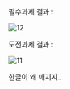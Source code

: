 필수과제 결과 :

![12](https://github.com/user-attachments/assets/55571d85-814a-4466-ac47-b33ea4308e6a)

도전과제 결과 :

![11](https://github.com/user-attachments/assets/61ececf0-10e9-4c17-b0b0-c920ca569a46)

한글이 왜 깨지지..
